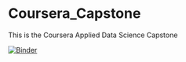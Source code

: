 # Coursera_Capstone
This is the Coursera Applied Data Science Capstone

[![Binder](https://mybinder.org/badge_logo.svg)](https://mybinder.org/v2/gh/http%3A%2F%2Fmybinder.org%2Fv2%2Fgh%2Fbinder-examples%2Frequirements%2Fmaster/master)
